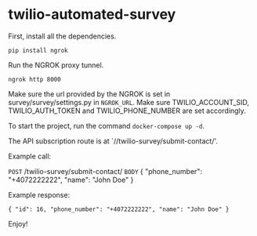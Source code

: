 # twilio-automated-survey

First, install all the dependencies.

`pip install ngrok`

Run the NGROK proxy tunnel.

`ngrok http 8000`

Make sure the url provided by the NGROK is set in survey/survey/settings.py in `NGROK_URL`.
Make sure TWILIO_ACCOUNT_SID, TWILIO_AUTH_TOKEN and TWILIO_PHONE_NUMBER are set accordingly.

To start the project, run the command `docker-compose up -d`.

The API subscription route is at `<host>//twilio-survey/submit-contact/'.

Example call:

`POST` /twilio-survey/submit-contact/
`BODY` {
    "phone_number": "+4072222222",
    "name": "John Doe"
}

Example response:

`{
    "id": 16,
    "phone_number": "+4072222222",
    "name": "John Doe"
}`

Enjoy!
